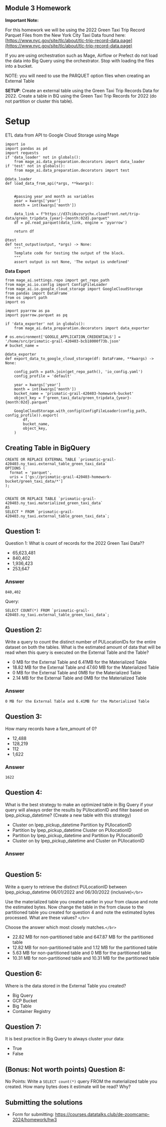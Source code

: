 ## Module 3 Homework

**Important Note:**

For this homework we will be using the 2022 Green Taxi Trip Record Parquet Files from the New York City Taxi Data found here: [https://www.nyc.gov/site/tlc/about/tlc-trip-record-data.page](https://www.nyc.gov/site/tlc/about/tlc-trip-record-data.page)

If you are using orchestration such as Mage, Airflow or Prefect do not load the data into Big Query using the orchestrator.
Stop with loading the files into a bucket.

NOTE: you will need to use the PARQUET option files when creating an External Table

**SETUP**:
Create an external table using the Green Taxi Trip Records Data for 2022.
Create a table in BQ using the Green Taxi Trip Records for 2022 (do not partition or cluster this table).

# Setup

ETL data from API to Google Cloud Storage using Mage

```
import io
import pandas as pd
import requests
if 'data_loader' not in globals():
    from mage_ai.data_preparation.decorators import data_loader
if 'test' not in globals():
    from mage_ai.data_preparation.decorators import test

@data_loader
def load_data_from_api(*args, **kwargs):


    #passing year and month as variables
    year = kwargs['year']
    month = int(kwargs['month'])

    data_link = f"https://d37ci6vzurychx.cloudfront.net/trip-data/green_tripdata_{year}-{month:02d}.parquet"
    df = pd.read_parquet(data_link, engine = 'pyarrow')

    return df

@test
def test_output(output, *args) -> None:
    """
    Template code for testing the output of the block.
    """
    assert output is not None, 'The output is undefined'
```

**Data Export**

```
from mage_ai.settings.repo import get_repo_path
from mage_ai.io.config import ConfigFileLoader
from mage_ai.io.google_cloud_storage import GoogleCloudStorage
from pandas import DataFrame
from os import path
import os

import pyarrow as pa
import pyarrow.parquet as pq

if 'data_exporter' not in globals():
    from mage_ai.data_preparation.decorators import data_exporter

# os.environment['GOOGLE_APPLICATION_CREDENTIALS'] = '/home/src/prismatic-grail-420403-bcb18000f73b.json'
# bucket_name = 

@data_exporter
def export_data_to_google_cloud_storage(df: DataFrame, **kwargs) -> None:

    config_path = path.join(get_repo_path(), 'io_config.yaml')
    config_profile = 'default'

    year = kwargs['year']
    month = int(kwargs['month'])
    bucket_name = 'prismatic-grail-420403-homework-bucket'
    object_key = f'green_taxi_data/green_tripdata_{year}-{month:02d}.parquet'

    GoogleCloudStorage.with_config(ConfigFileLoader(config_path, config_profile)).export(
        df,
        bucket_name,
        object_key,
    )

```

## Creating Table in BigQuery

```
CREATE OR REPLACE EXTERNAL TABLE `prismatic-grail-420403.ny_taxi.external_table_green_taxi_data`
OPTIONS (
  format = 'parquet',
  uris = ['gs://prismatic-grail-420403-homework-bucket/green_taxi_data/*']
);


CREATE OR REPLACE TABLE `prismatic-grail-420403.ny_taxi.materialized_green_taxi_data`
AS 
SELECT * FROM `prismatic-grail-420403.ny_taxi.external_table_green_taxi_data`;

```

## Question 1:

Question 1: What is count of records for the 2022 Green Taxi Data??

- 65,623,481
- 840,402
- 1,936,423
- 253,647

### Answer

`840,402`

Query:

```
SELECT COUNT(*) FROM `prismatic-grail-420403.ny_taxi.external_table_green_taxi_data`;

```

## Question 2:

Write a query to count the distinct number of PULocationIDs for the entire dataset on both the tables.
What is the estimated amount of data that will be read when this query is executed on the External Table and the Table?

- 0 MB for the External Table and 6.41MB for the Materialized Table
- 18.82 MB for the External Table and 47.60 MB for the Materialized Table
- 0 MB for the External Table and 0MB for the Materialized Table
- 2.14 MB for the External Table and 0MB for the Materialized Table

### Answer

`0 MB for the External Table and 6.41MB for the Materialized Table`

## Question 3:

How many records have a fare_amount of 0?

- 12,488
- 128,219
- 112
- 1,622

### Answer

`1622`

## Question 4:

What is the best strategy to make an optimized table in Big Query if your query will always order the results by PUlocationID and filter based on lpep_pickup_datetime? (Create a new table with this strategy)

- Cluster on lpep_pickup_datetime Partition by PUlocationID
- Partition by lpep_pickup_datetime  Cluster on PUlocationID
- Partition by lpep_pickup_datetime and Partition by PUlocationID
- Cluster on by lpep_pickup_datetime and Cluster on PUlocationID

### Answer

```

```

## Question 5:

Write a query to retrieve the distinct PULocationID between lpep_pickup_datetime
06/01/2022 and 06/30/2022 (inclusive)`</br>`

Use the materialized table you created earlier in your from clause and note the estimated bytes. Now change the table in the from clause to the partitioned table you created for question 4 and note the estimated bytes processed. What are these values? `</br>`

Choose the answer which most closely matches.`</br>`

- 22.82 MB for non-partitioned table and 647.87 MB for the partitioned table
- 12.82 MB for non-partitioned table and 1.12 MB for the partitioned table
- 5.63 MB for non-partitioned table and 0 MB for the partitioned table
- 10.31 MB for non-partitioned table and 10.31 MB for the partitioned table

## Question 6:

Where is the data stored in the External Table you created?

- Big Query
- GCP Bucket
- Big Table
- Container Registry

## Question 7:

It is best practice in Big Query to always cluster your data:

- True
- False

## (Bonus: Not worth points) Question 8:

No Points: Write a `SELECT count(*)` query FROM the materialized table you created. How many bytes does it estimate will be read? Why?

## Submitting the solutions

* Form for submitting: https://courses.datatalks.club/de-zoomcamp-2024/homework/hw3
